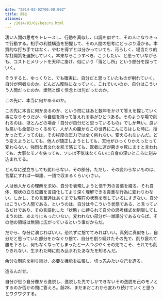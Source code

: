 ```yaml
---
date: "2014-03-02T00:00:00Z"
title: 削る
aliases:
  - /2014/03/02/kezuru.html
---
```


凄い人間の思考をトレースし、行動を真似し、口調を似せて、その人になりきって行動する。相手の利益構造を把握して、その人間の思考にどっぷり浸かる。本質的な打ち手ではなく、やむを得ずとは分かっていても、汚らしく、場当たり的な打開策を選択していく。本来ならこうすべき、こうしたい、と思っていながらも、コストとメリットを天秤に掛け、俗にいう「落とし所」という部分を探っていく。

そうすると、ゆっくりと、でも確実に、自分だと思っていたものが削れていく。自分が何者なのか、どんどん曖昧になっていく。これでいいのか、自分はこういう人間だったのか、燦然と輝く信念とは何だったのか。

この先に、本当に何かあるのか。

この先に本当に何かあるのか、という問にはあと数年をかけて答えを探していく事になりそうだが、今自信を持って答えれる事がひとつある。そのような場で削れるのは、ほとんどの場合「自分が自分だと思っているもの」でしか無い。良いも悪いも全部ひっくるめて、人が人の腹からこの世界にこんにちはした時に、授かったモノってのは、その程度の圧力では全く削れない。変えられないんだ。どう変えようとしても、他人が矯正しようとしても、天地がひっくりかえったって変わらない。強烈な異文化を肌で感じても、医者に運が悪きゃ死にますと言われても、大事なモノを失っても、ソレは不気味なくらいに自身の深いところに刻み込まれてる。

どんなに逆立ちしても変わらない、その部分。ただし、その変わらないものは、言葉にすれば一単語、一語で収まるくらい小さい。

人は他人からの理解を求め、自分を表現しようと億千万の言葉を綴る。それ自体、現状の立ち位置を言語化してより深く理解できる貴重な行為に変わりわない。しかし、その言葉達はあくまでも現在の状態を表しているにすぎない。自分はこういう人間である、というのは、自分は今こういう状態である、と言っているだけであり、その言語化した「状態」に縛られて自分の思考様式を制限してしまうのは、あまりにもったいない。変われない部分が一単語分であるならば、その他の領域は無限に広がっているという事だからだ。

だから、存分に演じればいい。恐れずに捨ててみればいい。真剣に真似をし、自分だと思っていた部分をかなぐり捨て、自分を削り続けたその先で、削り疲れて腰を下ろし、何もなくなってしまったと一人つぶやくその先でこそ、それでも削りきれない、生まれた時に刻み込まれたあなたを知るんだ。

余分な制約を削り続け、必要な機能を拡張し、切っ先みたいな己を造る。

造るんだぜ。

自分が思う自分像から逸脱し、逸脱した先でしかできないその逸脱を己のモノとするのか否かの問に答えろ。齢28、まだまだこれから変わり続けていくと思うとワクワクする。
